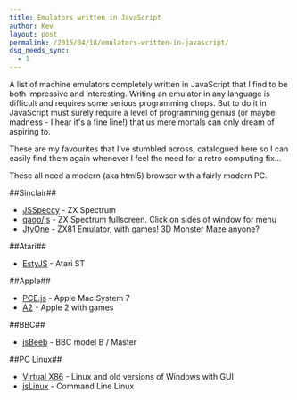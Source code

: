 ```yaml
---
title: Emulators written in JavaScript
author: Kev
layout: post
permalink: /2015/04/18/emulators-written-in-javascript/
dsq_needs_sync:
  - 1
---
```

A list of machine emulators completely written in JavaScript that I find to be both impressive and interesting. Writing an emulator in any language is difficult and requires some serious programming chops. But to do it in JavaScript must surely require a level of programming genius (or maybe madness - I hear it's a fine line!) that us mere mortals can only dream of aspiring to.

These are my favourites that I’ve stumbled across, catalogued here so I can easily find them again whenever I feel the need for a retro computing fix...

These all need a modern (aka html5) browser with a fairly modern PC.

##Sinclair##
 - [JSSpeccy](http://jsspeccy.zxdemo.org/) - ZX Spectrum
 - [qaop/js](http://torinak.com/qaop) - ZX Spectrum fullscreen. Click on sides of window for menu
 - [JtyOne](http://www.zx81stuff.org.uk/zx81/jtyone.html) - ZX81 Emulator, with games! 3D Monster Maze anyone?

##Atari##
 - [EstyJS](http://estyjs.azurewebsites.net/) - Atari ST

##Apple##
 - [PCE.js](https://jamesfriend.com.au/pce-js/) - Apple Mac System 7
 - [A2](http://porkrind.org/a2/) - Apple 2 with games

##BBC##
 - [jsBeeb](http://bbc.godbolt.org/) - BBC model B / Master

##PC Linux##
 - [Virtual X86](http://copy.sh/v86/) - Linux and old versions of Windows with GUI
 - [jsLinux](http://bellard.org/jslinux/) - Command Line Linux


